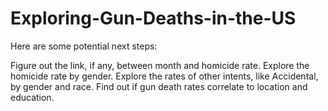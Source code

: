 # Exploring-Gun-Deaths-in-the-US
Here are some potential next steps:

Figure out the link, if any, between month and homicide rate.
Explore the homicide rate by gender.
Explore the rates of other intents, like Accidental, by gender and race.
Find out if gun death rates correlate to location and education.
